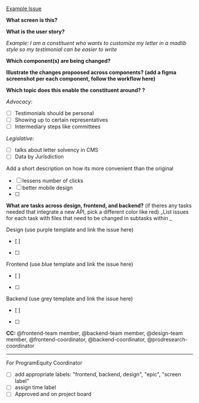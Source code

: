 [Example Issue](#)

**What screen is this?**

**What is the user story?** 

_Example: I am a constituent who wants to customize my letter in a madlib style so my testimonial can be easier to write_

**Which component(s) are being changed?** 

**Illustrate the changes propoosed across components? (add a figma screenshot per each component, follow the workflow here)**

**Which topic does this enable the constituent around? ?**

_Advocacy:_
- [ ] Testimonials should be personal
- [ ] Showing up to certain representatives 
- [ ] Intermediary steps like committees 

_Legislative:_ 
- [ ] talks about letter solvency in CMS
- [ ] Data by Jurisdiction

Add a short description on how its more convenient than the original
- [ ] lessens number of clicks
- [ ] better mobile design 
- [ ] 

**What are tasks across design, frontend, and backend?** (if theres any tasks needed that integrate a new API, pick a different color like red) 
_List issues for each task with files that need to be changed in subtasks within _ 

Design (use purple template and link the issue here)
- [ ]
- [ ] 

Frontend (use blue template and link the issue here) 
- [ ] 
- [ ] 

Backend (use grey template and link the issue here) 
- [ ] 
- [ ] 


**CC:** @frontend-team member, @backend-team member, @design-team member, @frontend-coordinator, @backend-coordinator, @prodresearch-coordinator

--------------------------
For ProgramEquity Coordinator
- [ ] add appropriate labels: "frontend, backend, design", "epic", "screen label" 
- [ ] assign time label 
- [ ] Approved and on project board
